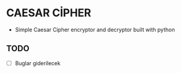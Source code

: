 # CAESAR CİPHER
 - Simple Caesar Cipher encryptor and decryptor built with python

## TODO
 - [ ] Buglar giderilecek